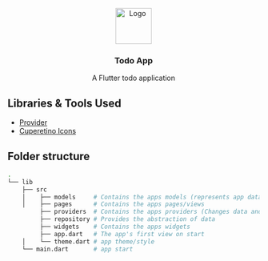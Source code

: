 <p align="center">
  <a href="https://flutter.io/">
    <img src="https://diegolaballos.com/files/images/flutter-icon.jpg" alt="Logo" width=72 height=72>
  </a>

  <h3 align="center">Todo App</h3>

  <p align="center">
    A Flutter todo application
</p>


## Libraries & Tools Used

* [Provider](https://github.com/rrousselGit/provider)
* [Cuperetino Icons](https://github.com/flutter/cupertino_icons)

## Folder structure

```bash
.
└── lib
    ├── src
    │    ├── models     # Contains the apps models (represents app data)
    │    ├── pages      # Contains the apps pages/views
         ├── providers  # Contains the apps providers (Changes data and provides data)
         ├── repository # Provides the abstraction of data
         ├── widgets    # Contains the apps widgets
         ├── app.dart   # The app's first view on start
    │    └── theme.dart # app theme/style
    └── main.dart       # app start
```